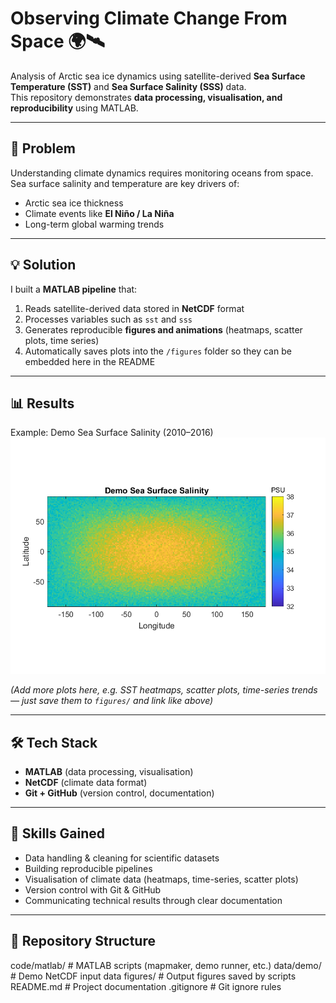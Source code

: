 # Observing Climate Change From Space 🌍🛰️

Analysis of Arctic sea ice dynamics using satellite-derived **Sea Surface Temperature (SST)** and **Sea Surface Salinity (SSS)** data.  
This repository demonstrates **data processing, visualisation, and reproducibility** using MATLAB.

---

## 🚩 Problem
Understanding climate dynamics requires monitoring oceans from space.  
Sea surface salinity and temperature are key drivers of:
- Arctic sea ice thickness
- Climate events like **El Niño / La Niña**
- Long-term global warming trends  

---

## 💡 Solution
I built a **MATLAB pipeline** that:
1. Reads satellite-derived data stored in **NetCDF** format  
2. Processes variables such as `sst` and `sss`  
3. Generates reproducible **figures and animations** (heatmaps, scatter plots, time series)  
4. Automatically saves plots into the `/figures` folder so they can be embedded here in the README  

---

## 📊 Results

Example: Demo Sea Surface Salinity (2010–2016)  
![Sea Surface Salinity](figures/demo_sss.png)

*(Add more plots here, e.g. SST heatmaps, scatter plots, time-series trends — just save them to `figures/` and link like above)*  

---

## 🛠️ Tech Stack
- **MATLAB** (data processing, visualisation)
- **NetCDF** (climate data format)
- **Git + GitHub** (version control, documentation)

---

## 🌟 Skills Gained
- Data handling & cleaning for scientific datasets  
- Building reproducible pipelines  
- Visualisation of climate data (heatmaps, time-series, scatter plots)  
- Version control with Git & GitHub  
- Communicating technical results through clear documentation  

---

## 📂 Repository Structure
code/matlab/ # MATLAB scripts (mapmaker, demo runner, etc.)
data/demo/ # Demo NetCDF input data
figures/ # Output figures saved by scripts
README.md # Project documentation
.gitignore # Git ignore rules
